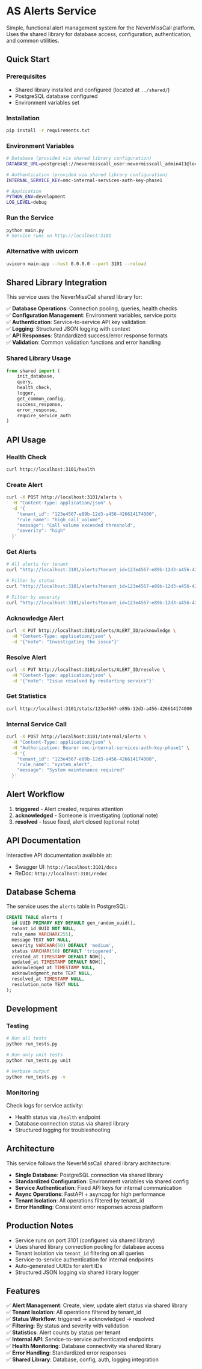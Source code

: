 # AS Alerts Service

Simple, functional alert management system for the NeverMissCall platform. Uses the shared library for database access, configuration, authentication, and common utilities.

## Quick Start

### Prerequisites
- Shared library installed and configured (located at `../shared/`)
- PostgreSQL database configured
- Environment variables set

### Installation
```bash
pip install -r requirements.txt
```

### Environment Variables
```bash
# Database (provided via shared library configuration)
DATABASE_URL=postgresql://nevermisscall_user:nevermisscall_admin411@localhost:5432/nevermisscall

# Authentication (provided via shared library configuration)  
INTERNAL_SERVICE_KEY=nmc-internal-services-auth-key-phase1

# Application
PYTHON_ENV=development
LOG_LEVEL=debug
```

### Run the Service
```bash
python main.py
# Service runs on http://localhost:3101
```

### Alternative with uvicorn
```bash
uvicorn main:app --host 0.0.0.0 --port 3101 --reload
```

## Shared Library Integration

This service uses the NeverMissCall shared library for:

✅ **Database Operations**: Connection pooling, queries, health checks  
✅ **Configuration Management**: Environment variables, service ports  
✅ **Authentication**: Service-to-service API key validation  
✅ **Logging**: Structured JSON logging with context  
✅ **API Responses**: Standardized success/error response formats  
✅ **Validation**: Common validation functions and error handling  

### Shared Library Usage
```python
from shared import (
    init_database,
    query,
    health_check,
    logger,
    get_common_config,
    success_response,
    error_response,
    require_service_auth
)
```

## API Usage

### Health Check
```bash
curl http://localhost:3101/health
```

### Create Alert
```bash
curl -X POST http://localhost:3101/alerts \
  -H "Content-Type: application/json" \
  -d '{
    "tenant_id": "123e4567-e89b-12d3-a456-426614174000",
    "rule_name": "high_call_volume",
    "message": "Call volume exceeded threshold",
    "severity": "high"
  }'
```

### Get Alerts
```bash
# All alerts for tenant
curl "http://localhost:3101/alerts?tenant_id=123e4567-e89b-12d3-a456-426614174000"

# Filter by status
curl "http://localhost:3101/alerts?tenant_id=123e4567-e89b-12d3-a456-426614174000&status=triggered"

# Filter by severity
curl "http://localhost:3101/alerts?tenant_id=123e4567-e89b-12d3-a456-426614174000&severity=critical"
```

### Acknowledge Alert
```bash
curl -X PUT http://localhost:3101/alerts/ALERT_ID/acknowledge \
  -H "Content-Type: application/json" \
  -d '{"note": "Investigating the issue"}'
```

### Resolve Alert
```bash
curl -X PUT http://localhost:3101/alerts/ALERT_ID/resolve \
  -H "Content-Type: application/json" \
  -d '{"note": "Issue resolved by restarting service"}'
```

### Get Statistics
```bash
curl http://localhost:3101/stats/123e4567-e89b-12d3-a456-426614174000
```

### Internal Service Call
```bash
curl -X POST http://localhost:3101/internal/alerts \
  -H "Content-Type: application/json" \
  -H "Authorization: Bearer nmc-internal-services-auth-key-phase1" \
  -d '{
    "tenant_id": "123e4567-e89b-12d3-a456-426614174000",
    "rule_name": "system_alert",
    "message": "System maintenance required"
  }'
```

## Alert Workflow

1. **triggered** - Alert created, requires attention
2. **acknowledged** - Someone is investigating (optional note)
3. **resolved** - Issue fixed, alert closed (optional note)

## API Documentation

Interactive API documentation available at:
- Swagger UI: `http://localhost:3101/docs`
- ReDoc: `http://localhost:3101/redoc`

## Database Schema

The service uses the `alerts` table in PostgreSQL:

```sql
CREATE TABLE alerts (
  id UUID PRIMARY KEY DEFAULT gen_random_uuid(),
  tenant_id UUID NOT NULL,
  rule_name VARCHAR(255),
  message TEXT NOT NULL,
  severity VARCHAR(50) DEFAULT 'medium',
  status VARCHAR(50) DEFAULT 'triggered',
  created_at TIMESTAMP DEFAULT NOW(),
  updated_at TIMESTAMP DEFAULT NOW(),
  acknowledged_at TIMESTAMP NULL,
  acknowledgment_note TEXT NULL,
  resolved_at TIMESTAMP NULL,
  resolution_note TEXT NULL
);
```

## Development

### Testing
```bash
# Run all tests
python run_tests.py

# Run only unit tests
python run_tests.py unit

# Verbose output
python run_tests.py -v
```

### Monitoring
Check logs for service activity:
- Health status via `/health` endpoint
- Database connection status via shared library
- Structured logging for troubleshooting

## Architecture

This service follows the NeverMissCall shared library architecture:

- **Single Database**: PostgreSQL connection via shared library
- **Standardized Configuration**: Environment variables via shared config
- **Service Authentication**: Fixed API keys for internal communication
- **Async Operations**: FastAPI + asyncpg for high performance
- **Tenant Isolation**: All operations filtered by tenant_id
- **Error Handling**: Consistent error responses across platform

## Production Notes

- Service runs on port 3101 (configured via shared library)
- Uses shared library connection pooling for database access
- Tenant isolation via `tenant_id` filtering on all queries
- Service-to-service authentication for internal endpoints
- Auto-generated UUIDs for alert IDs
- Structured JSON logging via shared library logger

## Features

✅ **Alert Management**: Create, view, update alert status via shared library  
✅ **Tenant Isolation**: All operations filtered by tenant_id  
✅ **Status Workflow**: triggered → acknowledged → resolved  
✅ **Filtering**: By status and severity with validation  
✅ **Statistics**: Alert counts by status per tenant  
✅ **Internal API**: Service-to-service authenticated endpoints  
✅ **Health Monitoring**: Database connectivity via shared library  
✅ **Error Handling**: Standardized error responses  
✅ **Shared Library**: Database, config, auth, logging integration